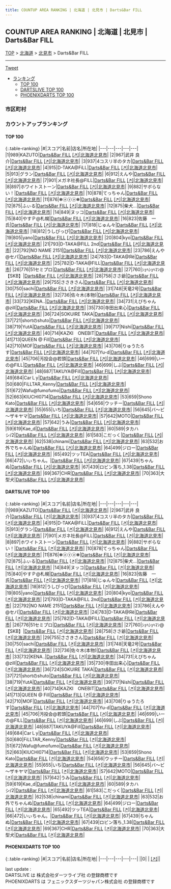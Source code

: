 ```yaml
---
title: COUNTUP AREA RANKING | 北海道 | 北見市 | Darts&Bar FILL
---
```

## COUNTUP AREA RANKING | 北海道 | 北見市 | Darts&Bar FILL

[TOP](/darts/rank/) > [北海道](/darts/rank/北海道/) > [北見市](/darts/rank/北海道/北見市/) > Darts&Bar FILL

___

<a href="https://twitter.com/share?ref_src=twsrc%5Etfw" data-text="COUNTUP AREA RANKING | 北海道北見市Darts&Bar FILL" class="twitter-share-button" data-hashtags="DARTSLIVE,PHOENIXDARTS,darts,ダーツ" data-show-count="false">Tweet</a>

* [ランキング](#カウントアップランキング)
    * [TOP 100](#top-100)
    * [DARTSLIVE TOP 100](#dartslive-top-100)
    * [PHOENIXDARTS TOP 100](#phoenixdarts-top-100)

### 市区町村

<ul>

</ul>

### カウントアップランキング

#### TOP 100



{:.table-ranking}
|#|スコア|名前|店名|所在地|
|---|---|---|---|---|
|1|989|<span class="rank-name-dl">KAZUTO</span>|<a href="/darts/rank/shops/255a82f47649dbf10d9b047a20a7ba1e.html">Darts&Bar FILL</a> <a href="https://search.dartslive.com/jp/shop/255a82f47649dbf10d9b047a20a7ba1e">[↗]</a>|<a href="/darts/rank/北海道/北見市">北海道北見市</a>|
|2|967|<span class="rank-name-dl">武井 良介</span>|<a href="/darts/rank/shops/255a82f47649dbf10d9b047a20a7ba1e.html">Darts&Bar FILL</a> <a href="https://search.dartslive.com/jp/shop/255a82f47649dbf10d9b047a20a7ba1e">[↗]</a>|<a href="/darts/rank/北海道/北見市">北海道北見市</a>|
|3|937|<span class="rank-name-dl">4コスリ半のタカ</span>|<a href="/darts/rank/shops/255a82f47649dbf10d9b047a20a7ba1e.html">Darts&Bar FILL</a> <a href="https://search.dartslive.com/jp/shop/255a82f47649dbf10d9b047a20a7ba1e">[↗]</a>|<a href="/darts/rank/北海道/北見市">北海道北見市</a>|
|4|915|<span class="rank-name-dl">D-TAKA@FiLL</span>|<a href="/darts/rank/shops/255a82f47649dbf10d9b047a20a7ba1e.html">Darts&Bar FILL</a> <a href="https://search.dartslive.com/jp/shop/255a82f47649dbf10d9b047a20a7ba1e">[↗]</a>|<a href="/darts/rank/北海道/北見市">北海道北見市</a>|
|5|913|<span class="rank-name-dl">グラン</span>|<a href="/darts/rank/shops/255a82f47649dbf10d9b047a20a7ba1e.html">Darts&Bar FILL</a> <a href="https://search.dartslive.com/jp/shop/255a82f47649dbf10d9b047a20a7ba1e">[↗]</a>|<a href="/darts/rank/北海道/北見市">北海道北見市</a>|
|6|912|<span class="rank-name-dl">えんや</span>|<a href="/darts/rank/shops/255a82f47649dbf10d9b047a20a7ba1e.html">Darts&Bar FILL</a> <a href="https://search.dartslive.com/jp/shop/255a82f47649dbf10d9b047a20a7ba1e">[↗]</a>|<a href="/darts/rank/北海道/北見市">北海道北見市</a>|
|7|901|<span class="rank-name-dl">メガネ社長@FILL</span>|<a href="/darts/rank/shops/255a82f47649dbf10d9b047a20a7ba1e.html">Darts&Bar FILL</a> <a href="https://search.dartslive.com/jp/shop/255a82f47649dbf10d9b047a20a7ba1e">[↗]</a>|<a href="/darts/rank/北海道/北見市">北海道北見市</a>|
|8|897|<span class="rank-name-dl">ホワイトストーン</span>|<a href="/darts/rank/shops/255a82f47649dbf10d9b047a20a7ba1e.html">Darts&Bar FILL</a> <a href="https://search.dartslive.com/jp/shop/255a82f47649dbf10d9b047a20a7ba1e">[↗]</a>|<a href="/darts/rank/北海道/北見市">北海道北見市</a>|
|9|882|<span class="rank-name-dl">サボらない！</span>|<a href="/darts/rank/shops/255a82f47649dbf10d9b047a20a7ba1e.html">Darts&Bar FILL</a> <a href="https://search.dartslive.com/jp/shop/255a82f47649dbf10d9b047a20a7ba1e">[↗]</a>|<a href="/darts/rank/北海道/北見市">北海道北見市</a>|
|10|878|<span class="rank-name-dl">てっちゃん</span>|<a href="/darts/rank/shops/255a82f47649dbf10d9b047a20a7ba1e.html">Darts&Bar FILL</a> <a href="https://search.dartslive.com/jp/shop/255a82f47649dbf10d9b047a20a7ba1e">[↗]</a>|<a href="/darts/rank/北海道/北見市">北海道北見市</a>|
|11|876|<span class="rank-name-dl">❋ⓐⓨⓐ❋</span>|<a href="/darts/rank/shops/255a82f47649dbf10d9b047a20a7ba1e.html">Darts&Bar FILL</a> <a href="https://search.dartslive.com/jp/shop/255a82f47649dbf10d9b047a20a7ba1e">[↗]</a>|<a href="/darts/rank/北海道/北見市">北海道北見市</a>|
|12|875|<span class="rank-name-dl">ふぃる</span>|<a href="/darts/rank/shops/255a82f47649dbf10d9b047a20a7ba1e.html">Darts&Bar FILL</a> <a href="https://search.dartslive.com/jp/shop/255a82f47649dbf10d9b047a20a7ba1e">[↗]</a>|<a href="/darts/rank/北海道/北見市">北海道北見市</a>|
|12|875|<span class="rank-name-dl">柴犬…</span>|<a href="/darts/rank/shops/255a82f47649dbf10d9b047a20a7ba1e.html">Darts&Bar FILL</a> <a href="https://search.dartslive.com/jp/shop/255a82f47649dbf10d9b047a20a7ba1e">[↗]</a>|<a href="/darts/rank/北海道/北見市">北海道北見市</a>|
|14|849|<span class="rank-name-dl">ヌッコ</span>|<a href="/darts/rank/shops/255a82f47649dbf10d9b047a20a7ba1e.html">Darts&Bar FILL</a> <a href="https://search.dartslive.com/jp/shop/255a82f47649dbf10d9b047a20a7ba1e">[↗]</a>|<a href="/darts/rank/北海道/北見市">北海道北見市</a>|
|15|840|<span class="rank-name-dl">やすＰ@札幌</span>|<a href="/darts/rank/shops/255a82f47649dbf10d9b047a20a7ba1e.html">Darts&Bar FILL</a> <a href="https://search.dartslive.com/jp/shop/255a82f47649dbf10d9b047a20a7ba1e">[↗]</a>|<a href="/darts/rank/北海道/北見市">北海道北見市</a>|
|16|823|<span class="rank-name-dl">佐藤　一氏</span>|<a href="/darts/rank/shops/255a82f47649dbf10d9b047a20a7ba1e.html">Darts&Bar FILL</a> <a href="https://search.dartslive.com/jp/shop/255a82f47649dbf10d9b047a20a7ba1e">[↗]</a>|<a href="/darts/rank/北海道/北見市">北海道北見市</a>|
|17|818|<span class="rank-name-dl">じゅん々</span>|<a href="/darts/rank/shops/255a82f47649dbf10d9b047a20a7ba1e.html">Darts&Bar FILL</a> <a href="https://search.dartslive.com/jp/shop/255a82f47649dbf10d9b047a20a7ba1e">[↗]</a>|<a href="/darts/rank/北海道/北見市">北海道北見市</a>|
|18|812|<span class="rank-name-dl">うしぴっぴ</span>|<a href="/darts/rank/shops/255a82f47649dbf10d9b047a20a7ba1e.html">Darts&Bar FILL</a> <a href="https://search.dartslive.com/jp/shop/255a82f47649dbf10d9b047a20a7ba1e">[↗]</a>|<a href="/darts/rank/北海道/北見市">北海道北見市</a>|
|19|805|<span class="rank-name-dl">yano</span>|<a href="/darts/rank/shops/255a82f47649dbf10d9b047a20a7ba1e.html">Darts&Bar FILL</a> <a href="https://search.dartslive.com/jp/shop/255a82f47649dbf10d9b047a20a7ba1e">[↗]</a>|<a href="/darts/rank/北海道/北見市">北海道北見市</a>|
|20|804|<span class="rank-name-dl">kyo</span>|<a href="/darts/rank/shops/255a82f47649dbf10d9b047a20a7ba1e.html">Darts&Bar FILL</a> <a href="https://search.dartslive.com/jp/shop/255a82f47649dbf10d9b047a20a7ba1e">[↗]</a>|<a href="/darts/rank/北海道/北見市">北海道北見市</a>|
|21|793|<span class="rank-name-dl">D-TAKA@FILL 2nd</span>|<a href="/darts/rank/shops/255a82f47649dbf10d9b047a20a7ba1e.html">Darts&Bar FILL</a> <a href="https://search.dartslive.com/jp/shop/255a82f47649dbf10d9b047a20a7ba1e">[↗]</a>|<a href="/darts/rank/北海道/北見市">北海道北見市</a>|
|22|792|<span class="rank-name-dl">NO NAME 2151</span>|<a href="/darts/rank/shops/255a82f47649dbf10d9b047a20a7ba1e.html">Darts&Bar FILL</a> <a href="https://search.dartslive.com/jp/shop/255a82f47649dbf10d9b047a20a7ba1e">[↗]</a>|<a href="/darts/rank/北海道/北見市">北海道北見市</a>|
|23|786|<span class="rank-name-dl">えんや@セパ</span>|<a href="/darts/rank/shops/255a82f47649dbf10d9b047a20a7ba1e.html">Darts&Bar FILL</a> <a href="https://search.dartslive.com/jp/shop/255a82f47649dbf10d9b047a20a7ba1e">[↗]</a>|<a href="/darts/rank/北海道/北見市">北海道北見市</a>|
|24|783|<span class="rank-name-dl">D-TAKA@Яё</span>|<a href="/darts/rank/shops/255a82f47649dbf10d9b047a20a7ba1e.html">Darts&Bar FILL</a> <a href="https://search.dartslive.com/jp/shop/255a82f47649dbf10d9b047a20a7ba1e">[↗]</a>|<a href="/darts/rank/北海道/北見市">北海道北見市</a>|
|25|782|<span class="rank-name-dl">D-TAKA@FILL</span>|<a href="/darts/rank/shops/255a82f47649dbf10d9b047a20a7ba1e.html">Darts&Bar FILL</a> <a href="https://search.dartslive.com/jp/shop/255a82f47649dbf10d9b047a20a7ba1e">[↗]</a>|<a href="/darts/rank/北海道/北見市">北海道北見市</a>|
|26|776|<span class="rank-name-dl">51セミプロ</span>|<a href="/darts/rank/shops/255a82f47649dbf10d9b047a20a7ba1e.html">Darts&Bar FILL</a> <a href="https://search.dartslive.com/jp/shop/255a82f47649dbf10d9b047a20a7ba1e">[↗]</a>|<a href="/darts/rank/北海道/北見市">北海道北見市</a>|
|27|760|<span class="rank-name-dl">ｼｮﾍｼｮﾍﾏﾝ@【SKB】</span>|<a href="/darts/rank/shops/255a82f47649dbf10d9b047a20a7ba1e.html">Darts&Bar FILL</a> <a href="https://search.dartslive.com/jp/shop/255a82f47649dbf10d9b047a20a7ba1e">[↗]</a>|<a href="/darts/rank/北海道/北見市">北海道北見市</a>|
|28|758|<span class="rank-name-dl">ささ爺</span>|<a href="/darts/rank/shops/255a82f47649dbf10d9b047a20a7ba1e.html">Darts&Bar FILL</a> <a href="https://search.dartslive.com/jp/shop/255a82f47649dbf10d9b047a20a7ba1e">[↗]</a>|<a href="/darts/rank/北海道/北見市">北海道北見市</a>|
|29|755|<span class="rank-name-dl">ささきさん</span>|<a href="/darts/rank/shops/255a82f47649dbf10d9b047a20a7ba1e.html">Darts&Bar FILL</a> <a href="https://search.dartslive.com/jp/shop/255a82f47649dbf10d9b047a20a7ba1e">[↗]</a>|<a href="/darts/rank/北海道/北見市">北海道北見市</a>|
|30|750|<span class="rank-name-dl">sachi</span>|<a href="/darts/rank/shops/255a82f47649dbf10d9b047a20a7ba1e.html">Darts&Bar FILL</a> <a href="https://search.dartslive.com/jp/shop/255a82f47649dbf10d9b047a20a7ba1e">[↗]</a>|<a href="/darts/rank/北海道/北見市">北海道北見市</a>|
|31|748|<span class="rank-name-dl">天竜2号</span>|<a href="/darts/rank/shops/255a82f47649dbf10d9b047a20a7ba1e.html">Darts&Bar FILL</a> <a href="https://search.dartslive.com/jp/shop/255a82f47649dbf10d9b047a20a7ba1e">[↗]</a>|<a href="/darts/rank/北海道/北見市">北海道北見市</a>|
|32|736|<span class="rank-name-dl">佐々木(本物)</span>|<a href="/darts/rank/shops/255a82f47649dbf10d9b047a20a7ba1e.html">Darts&Bar FILL</a> <a href="https://search.dartslive.com/jp/shop/255a82f47649dbf10d9b047a20a7ba1e">[↗]</a>|<a href="/darts/rank/北海道/北見市">北海道北見市</a>|
|33|732|<span class="rank-name-dl">KENA..</span>|<a href="/darts/rank/shops/255a82f47649dbf10d9b047a20a7ba1e.html">Darts&Bar FILL</a> <a href="https://search.dartslive.com/jp/shop/255a82f47649dbf10d9b047a20a7ba1e">[↗]</a>|<a href="/darts/rank/北海道/北見市">北海道北見市</a>|
|34|731|<span class="rank-name-dl">えびちゃん@zill</span>|<a href="/darts/rank/shops/255a82f47649dbf10d9b047a20a7ba1e.html">Darts&Bar FILL</a> <a href="https://search.dartslive.com/jp/shop/255a82f47649dbf10d9b047a20a7ba1e">[↗]</a>|<a href="/darts/rank/北海道/北見市">北海道北見市</a>|
|35|730|<span class="rank-name-dl">寺田出来心</span>|<a href="/darts/rank/shops/255a82f47649dbf10d9b047a20a7ba1e.html">Darts&Bar FILL</a> <a href="https://search.dartslive.com/jp/shop/255a82f47649dbf10d9b047a20a7ba1e">[↗]</a>|<a href="/darts/rank/北海道/北見市">北海道北見市</a>|
|36|724|<span class="rank-name-dl">SOKUIRE TAKA</span>|<a href="/darts/rank/shops/255a82f47649dbf10d9b047a20a7ba1e.html">Darts&Bar FILL</a> <a href="https://search.dartslive.com/jp/shop/255a82f47649dbf10d9b047a20a7ba1e">[↗]</a>|<a href="/darts/rank/北海道/北見市">北海道北見市</a>|
|37|721|<span class="rank-name-dl">shortのshuto</span>|<a href="/darts/rank/shops/255a82f47649dbf10d9b047a20a7ba1e.html">Darts&Bar FILL</a> <a href="https://search.dartslive.com/jp/shop/255a82f47649dbf10d9b047a20a7ba1e">[↗]</a>|<a href="/darts/rank/北海道/北見市">北海道北見市</a>|
|38|719|<span class="rank-name-dl">YutA</span>|<a href="/darts/rank/shops/255a82f47649dbf10d9b047a20a7ba1e.html">Darts&Bar FILL</a> <a href="https://search.dartslive.com/jp/shop/255a82f47649dbf10d9b047a20a7ba1e">[↗]</a>|<a href="/darts/rank/北海道/北見市">北海道北見市</a>|
|39|717|<span class="rank-name-dl">Nishi</span>|<a href="/darts/rank/shops/255a82f47649dbf10d9b047a20a7ba1e.html">Darts&Bar FILL</a> <a href="https://search.dartslive.com/jp/shop/255a82f47649dbf10d9b047a20a7ba1e">[↗]</a>|<a href="/darts/rank/北海道/北見市">北海道北見市</a>|
|40|714|<span class="rank-name-dl">KAZKI　ONEBIT</span>|<a href="/darts/rank/shops/255a82f47649dbf10d9b047a20a7ba1e.html">Darts&Bar FILL</a> <a href="https://search.dartslive.com/jp/shop/255a82f47649dbf10d9b047a20a7ba1e">[↗]</a>|<a href="/darts/rank/北海道/北見市">北海道北見市</a>|
|41|713|<span class="rank-name-dl">QUEEN @ Fill</span>|<a href="/darts/rank/shops/255a82f47649dbf10d9b047a20a7ba1e.html">Darts&Bar FILL</a> <a href="https://search.dartslive.com/jp/shop/255a82f47649dbf10d9b047a20a7ba1e">[↗]</a>|<a href="/darts/rank/北海道/北見市">北海道北見市</a>|
|42|710|<span class="rank-name-dl">MOF</span>|<a href="/darts/rank/shops/255a82f47649dbf10d9b047a20a7ba1e.html">Darts&Bar FILL</a> <a href="https://search.dartslive.com/jp/shop/255a82f47649dbf10d9b047a20a7ba1e">[↗]</a>|<a href="/darts/rank/北海道/北見市">北海道北見市</a>|
|43|708|<span class="rank-name-dl">りゅうたろす</span>|<a href="/darts/rank/shops/255a82f47649dbf10d9b047a20a7ba1e.html">Darts&Bar FILL</a> <a href="https://search.dartslive.com/jp/shop/255a82f47649dbf10d9b047a20a7ba1e">[↗]</a>|<a href="/darts/rank/北海道/北見市">北海道北見市</a>|
|44|707|<span class="rank-name-dl">Yu-d</span>|<a href="/darts/rank/shops/255a82f47649dbf10d9b047a20a7ba1e.html">Darts&Bar FILL</a> <a href="https://search.dartslive.com/jp/shop/255a82f47649dbf10d9b047a20a7ba1e">[↗]</a>|<a href="/darts/rank/北海道/北見市">北海道北見市</a>|
|45|706|<span class="rank-name-dl">汚投会@若頭</span>|<a href="/darts/rank/shops/255a82f47649dbf10d9b047a20a7ba1e.html">Darts&Bar FILL</a> <a href="https://search.dartslive.com/jp/shop/255a82f47649dbf10d9b047a20a7ba1e">[↗]</a>|<a href="/darts/rank/北海道/北見市">北海道北見市</a>|
|46|699|<span class="rank-name-dl">いーの@FILL</span>|<a href="/darts/rank/shops/255a82f47649dbf10d9b047a20a7ba1e.html">Darts&Bar FILL</a> <a href="https://search.dartslive.com/jp/shop/255a82f47649dbf10d9b047a20a7ba1e">[↗]</a>|<a href="/darts/rank/北海道/北見市">北海道北見市</a>|
|46|699|<span class="rank-name-dl">しぶ</span>|<a href="/darts/rank/shops/255a82f47649dbf10d9b047a20a7ba1e.html">Darts&Bar FILL</a> <a href="https://search.dartslive.com/jp/shop/255a82f47649dbf10d9b047a20a7ba1e">[↗]</a>|<a href="/darts/rank/北海道/北見市">北海道北見市</a>|
|48|687|<span class="rank-name-dl">TAKUYA@Fill</span>|<a href="/darts/rank/shops/255a82f47649dbf10d9b047a20a7ba1e.html">Darts&Bar FILL</a> <a href="https://search.dartslive.com/jp/shop/255a82f47649dbf10d9b047a20a7ba1e">[↗]</a>|<a href="/darts/rank/北海道/北見市">北海道北見市</a>|
|49|684|<span class="rank-name-dl">CarＬy</span>|<a href="/darts/rank/shops/255a82f47649dbf10d9b047a20a7ba1e.html">Darts&Bar FILL</a> <a href="https://search.dartslive.com/jp/shop/255a82f47649dbf10d9b047a20a7ba1e">[↗]</a>|<a href="/darts/rank/北海道/北見市">北海道北見市</a>|
|50|680|<span class="rank-name-dl">FiLLTAR_Kenny</span>|<a href="/darts/rank/shops/255a82f47649dbf10d9b047a20a7ba1e.html">Darts&Bar FILL</a> <a href="https://search.dartslive.com/jp/shop/255a82f47649dbf10d9b047a20a7ba1e">[↗]</a>|<a href="/darts/rank/北海道/北見市">北海道北見市</a>|
|51|672|<span class="rank-name-dl">Wafu@fumofumo</span>|<a href="/darts/rank/shops/255a82f47649dbf10d9b047a20a7ba1e.html">Darts&Bar FILL</a> <a href="https://search.dartslive.com/jp/shop/255a82f47649dbf10d9b047a20a7ba1e">[↗]</a>|<a href="/darts/rank/北海道/北見市">北海道北見市</a>|
|52|663|<span class="rank-name-dl">KIUCHI0714</span>|<a href="/darts/rank/shops/255a82f47649dbf10d9b047a20a7ba1e.html">Darts&Bar FILL</a> <a href="https://search.dartslive.com/jp/shop/255a82f47649dbf10d9b047a20a7ba1e">[↗]</a>|<a href="/darts/rank/北海道/北見市">北海道北見市</a>|
|53|659|<span class="rank-name-dl">Shono Kato</span>|<a href="/darts/rank/shops/255a82f47649dbf10d9b047a20a7ba1e.html">Darts&Bar FILL</a> <a href="https://search.dartslive.com/jp/shop/255a82f47649dbf10d9b047a20a7ba1e">[↗]</a>|<a href="/darts/rank/北海道/北見市">北海道北見市</a>|
|54|656|<span class="rank-name-dl">ウッチー</span>|<a href="/darts/rank/shops/255a82f47649dbf10d9b047a20a7ba1e.html">Darts&Bar FILL</a> <a href="https://search.dartslive.com/jp/shop/255a82f47649dbf10d9b047a20a7ba1e">[↗]</a>|<a href="/darts/rank/北海道/北見市">北海道北見市</a>|
|55|655|<span class="rank-name-dl">いち</span>|<a href="/darts/rank/shops/255a82f47649dbf10d9b047a20a7ba1e.html">Darts&Bar FILL</a> <a href="https://search.dartslive.com/jp/shop/255a82f47649dbf10d9b047a20a7ba1e">[↗]</a>|<a href="/darts/rank/北海道/北見市">北海道北見市</a>|
|56|645|<span class="rank-name-dl">バ～ビ～ザキヤマ</span>|<a href="/darts/rank/shops/255a82f47649dbf10d9b047a20a7ba1e.html">Darts&Bar FILL</a> <a href="https://search.dartslive.com/jp/shop/255a82f47649dbf10d9b047a20a7ba1e">[↗]</a>|<a href="/darts/rank/北海道/北見市">北海道北見市</a>|
|57|642|<span class="rank-name-dl">MOTO</span>|<a href="/darts/rank/shops/255a82f47649dbf10d9b047a20a7ba1e.html">Darts&Bar FILL</a> <a href="https://search.dartslive.com/jp/shop/255a82f47649dbf10d9b047a20a7ba1e">[↗]</a>|<a href="/darts/rank/北海道/北見市">北海道北見市</a>|
|57|642|<span class="rank-name-dl">うみ</span>|<a href="/darts/rank/shops/255a82f47649dbf10d9b047a20a7ba1e.html">Darts&Bar FILL</a> <a href="https://search.dartslive.com/jp/shop/255a82f47649dbf10d9b047a20a7ba1e">[↗]</a>|<a href="/darts/rank/北海道/北見市">北海道北見市</a>|
|59|619|<span class="rank-name-dl">Kae_d</span>|<a href="/darts/rank/shops/255a82f47649dbf10d9b047a20a7ba1e.html">Darts&Bar FILL</a> <a href="https://search.dartslive.com/jp/shop/255a82f47649dbf10d9b047a20a7ba1e">[↗]</a>|<a href="/darts/rank/北海道/北見市">北海道北見市</a>|
|60|589|<span class="rank-name-dl">タカハシ/2</span>|<a href="/darts/rank/shops/255a82f47649dbf10d9b047a20a7ba1e.html">Darts&Bar FILL</a> <a href="https://search.dartslive.com/jp/shop/255a82f47649dbf10d9b047a20a7ba1e">[↗]</a>|<a href="/darts/rank/北海道/北見市">北海道北見市</a>|
|61|583|<span class="rank-name-dl">こだっく</span>|<a href="/darts/rank/shops/255a82f47649dbf10d9b047a20a7ba1e.html">Darts&Bar FILL</a> <a href="https://search.dartslive.com/jp/shop/255a82f47649dbf10d9b047a20a7ba1e">[↗]</a>|<a href="/darts/rank/北海道/北見市">北海道北見市</a>|
|62|538|<span class="rank-name-dl">chinami</span>|<a href="/darts/rank/shops/255a82f47649dbf10d9b047a20a7ba1e.html">Darts&Bar FILL</a> <a href="https://search.dartslive.com/jp/shop/255a82f47649dbf10d9b047a20a7ba1e">[↗]</a>|<a href="/darts/rank/北海道/北見市">北海道北見市</a>|
|63|532|<span class="rank-name-dl">お外でちゃんぬ</span>|<a href="/darts/rank/shops/255a82f47649dbf10d9b047a20a7ba1e.html">Darts&Bar FILL</a> <a href="https://search.dartslive.com/jp/shop/255a82f47649dbf10d9b047a20a7ba1e">[↗]</a>|<a href="/darts/rank/北海道/北見市">北海道北見市</a>|
|64|499|<span class="rank-name-dl">ジロー</span>|<a href="/darts/rank/shops/255a82f47649dbf10d9b047a20a7ba1e.html">Darts&Bar FILL</a> <a href="https://search.dartslive.com/jp/shop/255a82f47649dbf10d9b047a20a7ba1e">[↗]</a>|<a href="/darts/rank/北海道/北見市">北海道北見市</a>|
|65|492|<span class="rank-name-dl">ツッTEA</span>|<a href="/darts/rank/shops/255a82f47649dbf10d9b047a20a7ba1e.html">Darts&Bar FILL</a> <a href="https://search.dartslive.com/jp/shop/255a82f47649dbf10d9b047a20a7ba1e">[↗]</a>|<a href="/darts/rank/北海道/北見市">北海道北見市</a>|
|66|472|<span class="rank-name-dl">いぃちゃん。</span>|<a href="/darts/rank/shops/255a82f47649dbf10d9b047a20a7ba1e.html">Darts&Bar FILL</a> <a href="https://search.dartslive.com/jp/shop/255a82f47649dbf10d9b047a20a7ba1e">[↗]</a>|<a href="/darts/rank/北海道/北見市">北海道北見市</a>|
|67|439|<span class="rank-name-dl">ちゃんぬ</span>|<a href="/darts/rank/shops/255a82f47649dbf10d9b047a20a7ba1e.html">Darts&Bar FILL</a> <a href="https://search.dartslive.com/jp/shop/255a82f47649dbf10d9b047a20a7ba1e">[↗]</a>|<a href="/darts/rank/北海道/北見市">北海道北見市</a>|
|67|439|<span class="rank-name-dl">ロビン落ち_1.38</span>|<a href="/darts/rank/shops/255a82f47649dbf10d9b047a20a7ba1e.html">Darts&Bar FILL</a> <a href="https://search.dartslive.com/jp/shop/255a82f47649dbf10d9b047a20a7ba1e">[↗]</a>|<a href="/darts/rank/北海道/北見市">北海道北見市</a>|
|69|367|<span class="rank-name-dl">CHR</span>|<a href="/darts/rank/shops/255a82f47649dbf10d9b047a20a7ba1e.html">Darts&Bar FILL</a> <a href="https://search.dartslive.com/jp/shop/255a82f47649dbf10d9b047a20a7ba1e">[↗]</a>|<a href="/darts/rank/北海道/北見市">北海道北見市</a>|
|70|363|<span class="rank-name-dl">大型犬</span>|<a href="/darts/rank/shops/255a82f47649dbf10d9b047a20a7ba1e.html">Darts&Bar FILL</a> <a href="https://search.dartslive.com/jp/shop/255a82f47649dbf10d9b047a20a7ba1e">[↗]</a>|<a href="/darts/rank/北海道/北見市">北海道北見市</a>|


#### DARTSLIVE TOP 100



{:.table-ranking}
|#|スコア|名前|店名|所在地|
|---|---|---|---|---|
|1|989|<span class="rank-name-dl">KAZUTO</span>|<a href="/darts/rank/shops/255a82f47649dbf10d9b047a20a7ba1e.html">Darts&Bar FILL</a> <a href="https://search.dartslive.com/jp/shop/255a82f47649dbf10d9b047a20a7ba1e">[↗]</a>|<a href="/darts/rank/北海道/北見市">北海道北見市</a>|
|2|967|<span class="rank-name-dl">武井 良介</span>|<a href="/darts/rank/shops/255a82f47649dbf10d9b047a20a7ba1e.html">Darts&Bar FILL</a> <a href="https://search.dartslive.com/jp/shop/255a82f47649dbf10d9b047a20a7ba1e">[↗]</a>|<a href="/darts/rank/北海道/北見市">北海道北見市</a>|
|3|937|<span class="rank-name-dl">4コスリ半のタカ</span>|<a href="/darts/rank/shops/255a82f47649dbf10d9b047a20a7ba1e.html">Darts&Bar FILL</a> <a href="https://search.dartslive.com/jp/shop/255a82f47649dbf10d9b047a20a7ba1e">[↗]</a>|<a href="/darts/rank/北海道/北見市">北海道北見市</a>|
|4|915|<span class="rank-name-dl">D-TAKA@FiLL</span>|<a href="/darts/rank/shops/255a82f47649dbf10d9b047a20a7ba1e.html">Darts&Bar FILL</a> <a href="https://search.dartslive.com/jp/shop/255a82f47649dbf10d9b047a20a7ba1e">[↗]</a>|<a href="/darts/rank/北海道/北見市">北海道北見市</a>|
|5|913|<span class="rank-name-dl">グラン</span>|<a href="/darts/rank/shops/255a82f47649dbf10d9b047a20a7ba1e.html">Darts&Bar FILL</a> <a href="https://search.dartslive.com/jp/shop/255a82f47649dbf10d9b047a20a7ba1e">[↗]</a>|<a href="/darts/rank/北海道/北見市">北海道北見市</a>|
|6|912|<span class="rank-name-dl">えんや</span>|<a href="/darts/rank/shops/255a82f47649dbf10d9b047a20a7ba1e.html">Darts&Bar FILL</a> <a href="https://search.dartslive.com/jp/shop/255a82f47649dbf10d9b047a20a7ba1e">[↗]</a>|<a href="/darts/rank/北海道/北見市">北海道北見市</a>|
|7|901|<span class="rank-name-dl">メガネ社長@FILL</span>|<a href="/darts/rank/shops/255a82f47649dbf10d9b047a20a7ba1e.html">Darts&Bar FILL</a> <a href="https://search.dartslive.com/jp/shop/255a82f47649dbf10d9b047a20a7ba1e">[↗]</a>|<a href="/darts/rank/北海道/北見市">北海道北見市</a>|
|8|897|<span class="rank-name-dl">ホワイトストーン</span>|<a href="/darts/rank/shops/255a82f47649dbf10d9b047a20a7ba1e.html">Darts&Bar FILL</a> <a href="https://search.dartslive.com/jp/shop/255a82f47649dbf10d9b047a20a7ba1e">[↗]</a>|<a href="/darts/rank/北海道/北見市">北海道北見市</a>|
|9|882|<span class="rank-name-dl">サボらない！</span>|<a href="/darts/rank/shops/255a82f47649dbf10d9b047a20a7ba1e.html">Darts&Bar FILL</a> <a href="https://search.dartslive.com/jp/shop/255a82f47649dbf10d9b047a20a7ba1e">[↗]</a>|<a href="/darts/rank/北海道/北見市">北海道北見市</a>|
|10|878|<span class="rank-name-dl">てっちゃん</span>|<a href="/darts/rank/shops/255a82f47649dbf10d9b047a20a7ba1e.html">Darts&Bar FILL</a> <a href="https://search.dartslive.com/jp/shop/255a82f47649dbf10d9b047a20a7ba1e">[↗]</a>|<a href="/darts/rank/北海道/北見市">北海道北見市</a>|
|11|876|<span class="rank-name-dl">❋ⓐⓨⓐ❋</span>|<a href="/darts/rank/shops/255a82f47649dbf10d9b047a20a7ba1e.html">Darts&Bar FILL</a> <a href="https://search.dartslive.com/jp/shop/255a82f47649dbf10d9b047a20a7ba1e">[↗]</a>|<a href="/darts/rank/北海道/北見市">北海道北見市</a>|
|12|875|<span class="rank-name-dl">ふぃる</span>|<a href="/darts/rank/shops/255a82f47649dbf10d9b047a20a7ba1e.html">Darts&Bar FILL</a> <a href="https://search.dartslive.com/jp/shop/255a82f47649dbf10d9b047a20a7ba1e">[↗]</a>|<a href="/darts/rank/北海道/北見市">北海道北見市</a>|
|12|875|<span class="rank-name-dl">柴犬…</span>|<a href="/darts/rank/shops/255a82f47649dbf10d9b047a20a7ba1e.html">Darts&Bar FILL</a> <a href="https://search.dartslive.com/jp/shop/255a82f47649dbf10d9b047a20a7ba1e">[↗]</a>|<a href="/darts/rank/北海道/北見市">北海道北見市</a>|
|14|849|<span class="rank-name-dl">ヌッコ</span>|<a href="/darts/rank/shops/255a82f47649dbf10d9b047a20a7ba1e.html">Darts&Bar FILL</a> <a href="https://search.dartslive.com/jp/shop/255a82f47649dbf10d9b047a20a7ba1e">[↗]</a>|<a href="/darts/rank/北海道/北見市">北海道北見市</a>|
|15|840|<span class="rank-name-dl">やすＰ@札幌</span>|<a href="/darts/rank/shops/255a82f47649dbf10d9b047a20a7ba1e.html">Darts&Bar FILL</a> <a href="https://search.dartslive.com/jp/shop/255a82f47649dbf10d9b047a20a7ba1e">[↗]</a>|<a href="/darts/rank/北海道/北見市">北海道北見市</a>|
|16|823|<span class="rank-name-dl">佐藤　一氏</span>|<a href="/darts/rank/shops/255a82f47649dbf10d9b047a20a7ba1e.html">Darts&Bar FILL</a> <a href="https://search.dartslive.com/jp/shop/255a82f47649dbf10d9b047a20a7ba1e">[↗]</a>|<a href="/darts/rank/北海道/北見市">北海道北見市</a>|
|17|818|<span class="rank-name-dl">じゅん々</span>|<a href="/darts/rank/shops/255a82f47649dbf10d9b047a20a7ba1e.html">Darts&Bar FILL</a> <a href="https://search.dartslive.com/jp/shop/255a82f47649dbf10d9b047a20a7ba1e">[↗]</a>|<a href="/darts/rank/北海道/北見市">北海道北見市</a>|
|18|812|<span class="rank-name-dl">うしぴっぴ</span>|<a href="/darts/rank/shops/255a82f47649dbf10d9b047a20a7ba1e.html">Darts&Bar FILL</a> <a href="https://search.dartslive.com/jp/shop/255a82f47649dbf10d9b047a20a7ba1e">[↗]</a>|<a href="/darts/rank/北海道/北見市">北海道北見市</a>|
|19|805|<span class="rank-name-dl">yano</span>|<a href="/darts/rank/shops/255a82f47649dbf10d9b047a20a7ba1e.html">Darts&Bar FILL</a> <a href="https://search.dartslive.com/jp/shop/255a82f47649dbf10d9b047a20a7ba1e">[↗]</a>|<a href="/darts/rank/北海道/北見市">北海道北見市</a>|
|20|804|<span class="rank-name-dl">kyo</span>|<a href="/darts/rank/shops/255a82f47649dbf10d9b047a20a7ba1e.html">Darts&Bar FILL</a> <a href="https://search.dartslive.com/jp/shop/255a82f47649dbf10d9b047a20a7ba1e">[↗]</a>|<a href="/darts/rank/北海道/北見市">北海道北見市</a>|
|21|793|<span class="rank-name-dl">D-TAKA@FILL 2nd</span>|<a href="/darts/rank/shops/255a82f47649dbf10d9b047a20a7ba1e.html">Darts&Bar FILL</a> <a href="https://search.dartslive.com/jp/shop/255a82f47649dbf10d9b047a20a7ba1e">[↗]</a>|<a href="/darts/rank/北海道/北見市">北海道北見市</a>|
|22|792|<span class="rank-name-dl">NO NAME 2151</span>|<a href="/darts/rank/shops/255a82f47649dbf10d9b047a20a7ba1e.html">Darts&Bar FILL</a> <a href="https://search.dartslive.com/jp/shop/255a82f47649dbf10d9b047a20a7ba1e">[↗]</a>|<a href="/darts/rank/北海道/北見市">北海道北見市</a>|
|23|786|<span class="rank-name-dl">えんや@セパ</span>|<a href="/darts/rank/shops/255a82f47649dbf10d9b047a20a7ba1e.html">Darts&Bar FILL</a> <a href="https://search.dartslive.com/jp/shop/255a82f47649dbf10d9b047a20a7ba1e">[↗]</a>|<a href="/darts/rank/北海道/北見市">北海道北見市</a>|
|24|783|<span class="rank-name-dl">D-TAKA@Яё</span>|<a href="/darts/rank/shops/255a82f47649dbf10d9b047a20a7ba1e.html">Darts&Bar FILL</a> <a href="https://search.dartslive.com/jp/shop/255a82f47649dbf10d9b047a20a7ba1e">[↗]</a>|<a href="/darts/rank/北海道/北見市">北海道北見市</a>|
|25|782|<span class="rank-name-dl">D-TAKA@FILL</span>|<a href="/darts/rank/shops/255a82f47649dbf10d9b047a20a7ba1e.html">Darts&Bar FILL</a> <a href="https://search.dartslive.com/jp/shop/255a82f47649dbf10d9b047a20a7ba1e">[↗]</a>|<a href="/darts/rank/北海道/北見市">北海道北見市</a>|
|26|776|<span class="rank-name-dl">51セミプロ</span>|<a href="/darts/rank/shops/255a82f47649dbf10d9b047a20a7ba1e.html">Darts&Bar FILL</a> <a href="https://search.dartslive.com/jp/shop/255a82f47649dbf10d9b047a20a7ba1e">[↗]</a>|<a href="/darts/rank/北海道/北見市">北海道北見市</a>|
|27|760|<span class="rank-name-dl">ｼｮﾍｼｮﾍﾏﾝ@【SKB】</span>|<a href="/darts/rank/shops/255a82f47649dbf10d9b047a20a7ba1e.html">Darts&Bar FILL</a> <a href="https://search.dartslive.com/jp/shop/255a82f47649dbf10d9b047a20a7ba1e">[↗]</a>|<a href="/darts/rank/北海道/北見市">北海道北見市</a>|
|28|758|<span class="rank-name-dl">ささ爺</span>|<a href="/darts/rank/shops/255a82f47649dbf10d9b047a20a7ba1e.html">Darts&Bar FILL</a> <a href="https://search.dartslive.com/jp/shop/255a82f47649dbf10d9b047a20a7ba1e">[↗]</a>|<a href="/darts/rank/北海道/北見市">北海道北見市</a>|
|29|755|<span class="rank-name-dl">ささきさん</span>|<a href="/darts/rank/shops/255a82f47649dbf10d9b047a20a7ba1e.html">Darts&Bar FILL</a> <a href="https://search.dartslive.com/jp/shop/255a82f47649dbf10d9b047a20a7ba1e">[↗]</a>|<a href="/darts/rank/北海道/北見市">北海道北見市</a>|
|30|750|<span class="rank-name-dl">sachi</span>|<a href="/darts/rank/shops/255a82f47649dbf10d9b047a20a7ba1e.html">Darts&Bar FILL</a> <a href="https://search.dartslive.com/jp/shop/255a82f47649dbf10d9b047a20a7ba1e">[↗]</a>|<a href="/darts/rank/北海道/北見市">北海道北見市</a>|
|31|748|<span class="rank-name-dl">天竜2号</span>|<a href="/darts/rank/shops/255a82f47649dbf10d9b047a20a7ba1e.html">Darts&Bar FILL</a> <a href="https://search.dartslive.com/jp/shop/255a82f47649dbf10d9b047a20a7ba1e">[↗]</a>|<a href="/darts/rank/北海道/北見市">北海道北見市</a>|
|32|736|<span class="rank-name-dl">佐々木(本物)</span>|<a href="/darts/rank/shops/255a82f47649dbf10d9b047a20a7ba1e.html">Darts&Bar FILL</a> <a href="https://search.dartslive.com/jp/shop/255a82f47649dbf10d9b047a20a7ba1e">[↗]</a>|<a href="/darts/rank/北海道/北見市">北海道北見市</a>|
|33|732|<span class="rank-name-dl">KENA..</span>|<a href="/darts/rank/shops/255a82f47649dbf10d9b047a20a7ba1e.html">Darts&Bar FILL</a> <a href="https://search.dartslive.com/jp/shop/255a82f47649dbf10d9b047a20a7ba1e">[↗]</a>|<a href="/darts/rank/北海道/北見市">北海道北見市</a>|
|34|731|<span class="rank-name-dl">えびちゃん@zill</span>|<a href="/darts/rank/shops/255a82f47649dbf10d9b047a20a7ba1e.html">Darts&Bar FILL</a> <a href="https://search.dartslive.com/jp/shop/255a82f47649dbf10d9b047a20a7ba1e">[↗]</a>|<a href="/darts/rank/北海道/北見市">北海道北見市</a>|
|35|730|<span class="rank-name-dl">寺田出来心</span>|<a href="/darts/rank/shops/255a82f47649dbf10d9b047a20a7ba1e.html">Darts&Bar FILL</a> <a href="https://search.dartslive.com/jp/shop/255a82f47649dbf10d9b047a20a7ba1e">[↗]</a>|<a href="/darts/rank/北海道/北見市">北海道北見市</a>|
|36|724|<span class="rank-name-dl">SOKUIRE TAKA</span>|<a href="/darts/rank/shops/255a82f47649dbf10d9b047a20a7ba1e.html">Darts&Bar FILL</a> <a href="https://search.dartslive.com/jp/shop/255a82f47649dbf10d9b047a20a7ba1e">[↗]</a>|<a href="/darts/rank/北海道/北見市">北海道北見市</a>|
|37|721|<span class="rank-name-dl">shortのshuto</span>|<a href="/darts/rank/shops/255a82f47649dbf10d9b047a20a7ba1e.html">Darts&Bar FILL</a> <a href="https://search.dartslive.com/jp/shop/255a82f47649dbf10d9b047a20a7ba1e">[↗]</a>|<a href="/darts/rank/北海道/北見市">北海道北見市</a>|
|38|719|<span class="rank-name-dl">YutA</span>|<a href="/darts/rank/shops/255a82f47649dbf10d9b047a20a7ba1e.html">Darts&Bar FILL</a> <a href="https://search.dartslive.com/jp/shop/255a82f47649dbf10d9b047a20a7ba1e">[↗]</a>|<a href="/darts/rank/北海道/北見市">北海道北見市</a>|
|39|717|<span class="rank-name-dl">Nishi</span>|<a href="/darts/rank/shops/255a82f47649dbf10d9b047a20a7ba1e.html">Darts&Bar FILL</a> <a href="https://search.dartslive.com/jp/shop/255a82f47649dbf10d9b047a20a7ba1e">[↗]</a>|<a href="/darts/rank/北海道/北見市">北海道北見市</a>|
|40|714|<span class="rank-name-dl">KAZKI　ONEBIT</span>|<a href="/darts/rank/shops/255a82f47649dbf10d9b047a20a7ba1e.html">Darts&Bar FILL</a> <a href="https://search.dartslive.com/jp/shop/255a82f47649dbf10d9b047a20a7ba1e">[↗]</a>|<a href="/darts/rank/北海道/北見市">北海道北見市</a>|
|41|713|<span class="rank-name-dl">QUEEN @ Fill</span>|<a href="/darts/rank/shops/255a82f47649dbf10d9b047a20a7ba1e.html">Darts&Bar FILL</a> <a href="https://search.dartslive.com/jp/shop/255a82f47649dbf10d9b047a20a7ba1e">[↗]</a>|<a href="/darts/rank/北海道/北見市">北海道北見市</a>|
|42|710|<span class="rank-name-dl">MOF</span>|<a href="/darts/rank/shops/255a82f47649dbf10d9b047a20a7ba1e.html">Darts&Bar FILL</a> <a href="https://search.dartslive.com/jp/shop/255a82f47649dbf10d9b047a20a7ba1e">[↗]</a>|<a href="/darts/rank/北海道/北見市">北海道北見市</a>|
|43|708|<span class="rank-name-dl">りゅうたろす</span>|<a href="/darts/rank/shops/255a82f47649dbf10d9b047a20a7ba1e.html">Darts&Bar FILL</a> <a href="https://search.dartslive.com/jp/shop/255a82f47649dbf10d9b047a20a7ba1e">[↗]</a>|<a href="/darts/rank/北海道/北見市">北海道北見市</a>|
|44|707|<span class="rank-name-dl">Yu-d</span>|<a href="/darts/rank/shops/255a82f47649dbf10d9b047a20a7ba1e.html">Darts&Bar FILL</a> <a href="https://search.dartslive.com/jp/shop/255a82f47649dbf10d9b047a20a7ba1e">[↗]</a>|<a href="/darts/rank/北海道/北見市">北海道北見市</a>|
|45|706|<span class="rank-name-dl">汚投会@若頭</span>|<a href="/darts/rank/shops/255a82f47649dbf10d9b047a20a7ba1e.html">Darts&Bar FILL</a> <a href="https://search.dartslive.com/jp/shop/255a82f47649dbf10d9b047a20a7ba1e">[↗]</a>|<a href="/darts/rank/北海道/北見市">北海道北見市</a>|
|46|699|<span class="rank-name-dl">いーの@FILL</span>|<a href="/darts/rank/shops/255a82f47649dbf10d9b047a20a7ba1e.html">Darts&Bar FILL</a> <a href="https://search.dartslive.com/jp/shop/255a82f47649dbf10d9b047a20a7ba1e">[↗]</a>|<a href="/darts/rank/北海道/北見市">北海道北見市</a>|
|46|699|<span class="rank-name-dl">しぶ</span>|<a href="/darts/rank/shops/255a82f47649dbf10d9b047a20a7ba1e.html">Darts&Bar FILL</a> <a href="https://search.dartslive.com/jp/shop/255a82f47649dbf10d9b047a20a7ba1e">[↗]</a>|<a href="/darts/rank/北海道/北見市">北海道北見市</a>|
|48|687|<span class="rank-name-dl">TAKUYA@Fill</span>|<a href="/darts/rank/shops/255a82f47649dbf10d9b047a20a7ba1e.html">Darts&Bar FILL</a> <a href="https://search.dartslive.com/jp/shop/255a82f47649dbf10d9b047a20a7ba1e">[↗]</a>|<a href="/darts/rank/北海道/北見市">北海道北見市</a>|
|49|684|<span class="rank-name-dl">CarＬy</span>|<a href="/darts/rank/shops/255a82f47649dbf10d9b047a20a7ba1e.html">Darts&Bar FILL</a> <a href="https://search.dartslive.com/jp/shop/255a82f47649dbf10d9b047a20a7ba1e">[↗]</a>|<a href="/darts/rank/北海道/北見市">北海道北見市</a>|
|50|680|<span class="rank-name-dl">FiLLTAR_Kenny</span>|<a href="/darts/rank/shops/255a82f47649dbf10d9b047a20a7ba1e.html">Darts&Bar FILL</a> <a href="https://search.dartslive.com/jp/shop/255a82f47649dbf10d9b047a20a7ba1e">[↗]</a>|<a href="/darts/rank/北海道/北見市">北海道北見市</a>|
|51|672|<span class="rank-name-dl">Wafu@fumofumo</span>|<a href="/darts/rank/shops/255a82f47649dbf10d9b047a20a7ba1e.html">Darts&Bar FILL</a> <a href="https://search.dartslive.com/jp/shop/255a82f47649dbf10d9b047a20a7ba1e">[↗]</a>|<a href="/darts/rank/北海道/北見市">北海道北見市</a>|
|52|663|<span class="rank-name-dl">KIUCHI0714</span>|<a href="/darts/rank/shops/255a82f47649dbf10d9b047a20a7ba1e.html">Darts&Bar FILL</a> <a href="https://search.dartslive.com/jp/shop/255a82f47649dbf10d9b047a20a7ba1e">[↗]</a>|<a href="/darts/rank/北海道/北見市">北海道北見市</a>|
|53|659|<span class="rank-name-dl">Shono Kato</span>|<a href="/darts/rank/shops/255a82f47649dbf10d9b047a20a7ba1e.html">Darts&Bar FILL</a> <a href="https://search.dartslive.com/jp/shop/255a82f47649dbf10d9b047a20a7ba1e">[↗]</a>|<a href="/darts/rank/北海道/北見市">北海道北見市</a>|
|54|656|<span class="rank-name-dl">ウッチー</span>|<a href="/darts/rank/shops/255a82f47649dbf10d9b047a20a7ba1e.html">Darts&Bar FILL</a> <a href="https://search.dartslive.com/jp/shop/255a82f47649dbf10d9b047a20a7ba1e">[↗]</a>|<a href="/darts/rank/北海道/北見市">北海道北見市</a>|
|55|655|<span class="rank-name-dl">いち</span>|<a href="/darts/rank/shops/255a82f47649dbf10d9b047a20a7ba1e.html">Darts&Bar FILL</a> <a href="https://search.dartslive.com/jp/shop/255a82f47649dbf10d9b047a20a7ba1e">[↗]</a>|<a href="/darts/rank/北海道/北見市">北海道北見市</a>|
|56|645|<span class="rank-name-dl">バ～ビ～ザキヤマ</span>|<a href="/darts/rank/shops/255a82f47649dbf10d9b047a20a7ba1e.html">Darts&Bar FILL</a> <a href="https://search.dartslive.com/jp/shop/255a82f47649dbf10d9b047a20a7ba1e">[↗]</a>|<a href="/darts/rank/北海道/北見市">北海道北見市</a>|
|57|642|<span class="rank-name-dl">MOTO</span>|<a href="/darts/rank/shops/255a82f47649dbf10d9b047a20a7ba1e.html">Darts&Bar FILL</a> <a href="https://search.dartslive.com/jp/shop/255a82f47649dbf10d9b047a20a7ba1e">[↗]</a>|<a href="/darts/rank/北海道/北見市">北海道北見市</a>|
|57|642|<span class="rank-name-dl">うみ</span>|<a href="/darts/rank/shops/255a82f47649dbf10d9b047a20a7ba1e.html">Darts&Bar FILL</a> <a href="https://search.dartslive.com/jp/shop/255a82f47649dbf10d9b047a20a7ba1e">[↗]</a>|<a href="/darts/rank/北海道/北見市">北海道北見市</a>|
|59|619|<span class="rank-name-dl">Kae_d</span>|<a href="/darts/rank/shops/255a82f47649dbf10d9b047a20a7ba1e.html">Darts&Bar FILL</a> <a href="https://search.dartslive.com/jp/shop/255a82f47649dbf10d9b047a20a7ba1e">[↗]</a>|<a href="/darts/rank/北海道/北見市">北海道北見市</a>|
|60|589|<span class="rank-name-dl">タカハシ/2</span>|<a href="/darts/rank/shops/255a82f47649dbf10d9b047a20a7ba1e.html">Darts&Bar FILL</a> <a href="https://search.dartslive.com/jp/shop/255a82f47649dbf10d9b047a20a7ba1e">[↗]</a>|<a href="/darts/rank/北海道/北見市">北海道北見市</a>|
|61|583|<span class="rank-name-dl">こだっく</span>|<a href="/darts/rank/shops/255a82f47649dbf10d9b047a20a7ba1e.html">Darts&Bar FILL</a> <a href="https://search.dartslive.com/jp/shop/255a82f47649dbf10d9b047a20a7ba1e">[↗]</a>|<a href="/darts/rank/北海道/北見市">北海道北見市</a>|
|62|538|<span class="rank-name-dl">chinami</span>|<a href="/darts/rank/shops/255a82f47649dbf10d9b047a20a7ba1e.html">Darts&Bar FILL</a> <a href="https://search.dartslive.com/jp/shop/255a82f47649dbf10d9b047a20a7ba1e">[↗]</a>|<a href="/darts/rank/北海道/北見市">北海道北見市</a>|
|63|532|<span class="rank-name-dl">お外でちゃんぬ</span>|<a href="/darts/rank/shops/255a82f47649dbf10d9b047a20a7ba1e.html">Darts&Bar FILL</a> <a href="https://search.dartslive.com/jp/shop/255a82f47649dbf10d9b047a20a7ba1e">[↗]</a>|<a href="/darts/rank/北海道/北見市">北海道北見市</a>|
|64|499|<span class="rank-name-dl">ジロー</span>|<a href="/darts/rank/shops/255a82f47649dbf10d9b047a20a7ba1e.html">Darts&Bar FILL</a> <a href="https://search.dartslive.com/jp/shop/255a82f47649dbf10d9b047a20a7ba1e">[↗]</a>|<a href="/darts/rank/北海道/北見市">北海道北見市</a>|
|65|492|<span class="rank-name-dl">ツッTEA</span>|<a href="/darts/rank/shops/255a82f47649dbf10d9b047a20a7ba1e.html">Darts&Bar FILL</a> <a href="https://search.dartslive.com/jp/shop/255a82f47649dbf10d9b047a20a7ba1e">[↗]</a>|<a href="/darts/rank/北海道/北見市">北海道北見市</a>|
|66|472|<span class="rank-name-dl">いぃちゃん。</span>|<a href="/darts/rank/shops/255a82f47649dbf10d9b047a20a7ba1e.html">Darts&Bar FILL</a> <a href="https://search.dartslive.com/jp/shop/255a82f47649dbf10d9b047a20a7ba1e">[↗]</a>|<a href="/darts/rank/北海道/北見市">北海道北見市</a>|
|67|439|<span class="rank-name-dl">ちゃんぬ</span>|<a href="/darts/rank/shops/255a82f47649dbf10d9b047a20a7ba1e.html">Darts&Bar FILL</a> <a href="https://search.dartslive.com/jp/shop/255a82f47649dbf10d9b047a20a7ba1e">[↗]</a>|<a href="/darts/rank/北海道/北見市">北海道北見市</a>|
|67|439|<span class="rank-name-dl">ロビン落ち_1.38</span>|<a href="/darts/rank/shops/255a82f47649dbf10d9b047a20a7ba1e.html">Darts&Bar FILL</a> <a href="https://search.dartslive.com/jp/shop/255a82f47649dbf10d9b047a20a7ba1e">[↗]</a>|<a href="/darts/rank/北海道/北見市">北海道北見市</a>|
|69|367|<span class="rank-name-dl">CHR</span>|<a href="/darts/rank/shops/255a82f47649dbf10d9b047a20a7ba1e.html">Darts&Bar FILL</a> <a href="https://search.dartslive.com/jp/shop/255a82f47649dbf10d9b047a20a7ba1e">[↗]</a>|<a href="/darts/rank/北海道/北見市">北海道北見市</a>|
|70|363|<span class="rank-name-dl">大型犬</span>|<a href="/darts/rank/shops/255a82f47649dbf10d9b047a20a7ba1e.html">Darts&Bar FILL</a> <a href="https://search.dartslive.com/jp/shop/255a82f47649dbf10d9b047a20a7ba1e">[↗]</a>|<a href="/darts/rank/北海道/北見市">北海道北見市</a>|


#### PHOENIXDARTS TOP 100



{:.table-ranking}
|#|スコア|名前|店名|所在地|
|---|---|---|---|---|
||0|<span class="rank-name-dl"> </span>|<a href="/darts/rank/shops/.html"></a> <a href="">[↗]</a>|<a href="/darts/rank//"></a>|


<div class="footer border-top border-gray-light mt-5 pt-3 text-right text-gray">
    last update : <span style="font-weight: italic" id="foot_last_modified"></span><br />
    DARTSLIVE は 株式会社ダーツライブ社 の登録商標です<br />
    PHOENIXDARTS は フェニックスダーツジャパン株式会社 の登録商標です<br />
</div>

<script src="https://cdnjs.cloudflare.com/ajax/libs/jquery.tablesorter/2.31.3/js/jquery.tablesorter.min.js" integrity="sha512-qzgd5cYSZcosqpzpn7zF2ZId8f/8CHmFKZ8j7mU4OUXTNRd5g+ZHBPsgKEwoqxCtdQvExE5LprwwPAgoicguNg==" crossorigin="anonymous" referrerpolicy="no-referrer"></script>
<link rel="stylesheet" href="https://cdnjs.cloudflare.com/ajax/libs/jquery.tablesorter/2.31.3/css/theme.default.min.css" integrity="sha512-wghhOJkjQX0Lh3NSWvNKeZ0ZpNn+SPVXX1Qyc9OCaogADktxrBiBdKGDoqVUOyhStvMBmJQ8ZdMHiR3wuEq8+w==" crossorigin="anonymous" referrerpolicy="no-referrer" />
<script>
$(function() {
    $(".table-ranking").tablesorter({sortList:[[0, 0]]});
    $("#foot_last_modified").text(formatDate(new Date(document.lastModified), 'yyyy-MM-dd HH:mm:ss'));
});
</script>

<script async src="https://platform.twitter.com/widgets.js" charset="utf-8"></script>